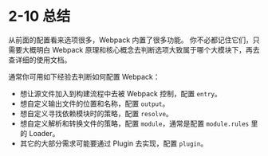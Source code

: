 2-10 总结
=======

从前面的配置看来选项很多，Webpack 内置了很多功能。 你不必都记住它们，只需要大概明白 Webpack 原理和核心概念去判断选项大致属于哪个大模块下，再去查详细的使用文档。

通常你可用如下经验去判断如何配置 Webpack：

*   想让源文件加入到构建流程中去被 Webpack 控制，配置 `entry`。
*   想自定义输出文件的位置和名称，配置 `output`。
*   想自定义寻找依赖模块时的策略，配置 `resolve`。
*   想自定义解析和转换文件的策略，配置 `module`，通常是配置 `module.rules` 里的 Loader。
*   其它的大部分需求可能要通过 Plugin 去实现，配置 `plugin`。